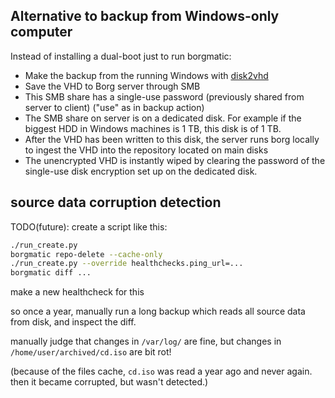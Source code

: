 ## Alternative to backup from Windows-only computer

Instead of installing a dual-boot just to run borgmatic:
- Make the backup from the running Windows with [disk2vhd](https://learn.microsoft.com/en-us/sysinternals/downloads/disk2vhd)
- Save the VHD to Borg server through SMB
- This SMB share has a single-use password (previously shared from server to client) ("use" as in backup action)
- The SMB share on server is on a dedicated disk. For example if the biggest HDD in Windows machines is 1 TB, this disk is of 1 TB.
- After the VHD has been written to this disk, the server runs borg locally to ingest the VHD into the repository located on main disks
- The unencrypted VHD is instantly wiped by clearing the password of the single-use disk encryption set up on the dedicated disk.


## source data corruption detection

TODO(future): create a script like this:
```sh
./run_create.py
borgmatic repo-delete --cache-only
./run_create.py --override healthchecks.ping_url=...
borgmatic diff ...
```

make a new healthcheck for this

so once a year, manually run a long backup which reads all source data from disk, and inspect the diff.

manually judge that changes in `/var/log/` are fine, but changes in `/home/user/archived/cd.iso` are bit rot!

(because of the files cache, `cd.iso` was read a year ago and never again. then it became corrupted, but wasn't detected.)
